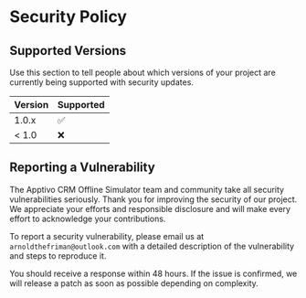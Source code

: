 # Security Policy

## Supported Versions

Use this section to tell people about which versions of your project are
currently being supported with security updates.

| Version | Supported          |
| ------- | ------------------ |
| 1.0.x   | :white_check_mark: |
| < 1.0   | :x:                |

## Reporting a Vulnerability

The Apptivo CRM Offline Simulator team and community take all security vulnerabilities seriously. Thank you for improving the security of our project. We appreciate your efforts and responsible disclosure and will make every effort to acknowledge your contributions.

To report a security vulnerability, please email us at `arnoldthefriman@outlook.com` with a detailed description of the vulnerability and steps to reproduce it.

You should receive a response within 48 hours. If the issue is confirmed, we will release a patch as soon as possible depending on complexity. 
